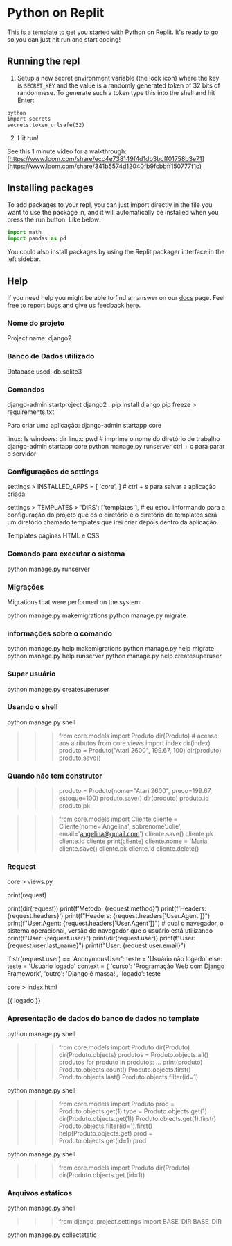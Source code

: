 # Python on Replit

This is a template to get you started with Python on Replit. It's ready to go so you can just hit run and start coding!

## Running the repl

1. Setup a new secret environment variable (the lock icon) where the key is `SECRET_KEY` and the value is
   a randomly generated token of 32 bits of randomnese. To generate such a token type this into the shell and hit Enter:
```
python
import secrets
secrets.token_urlsafe(32)
```
2. Hit run!

See this 1 minute video for a walkthrough: [https://www.loom.com/share/ecc4e738149f4d1db3bcff01758b3e71](https://www.loom.com/share/341b5574d12040fb9fcbbff150777f1c)

## Installing packages

To add packages to your repl, you can just import directly in the file you want to use the package in, and it will automatically be installed when you press the run button. Like below:
```python
import math
import pandas as pd
```

You could also install packages by using the Replit packager interface in the left sidebar.

## Help

If you need help you might be able to find an answer on our [docs](https://docs.replit.com) page. Feel free to report bugs and give us feedback [here](https://replit.com/support).

### Nome do projeto 

Project name: django2

### Banco de Dados utilizado 

Database used: db.sqlite3

### Comandos

django-admin startproject django2 .
pip install django
pip freeze > requirements.txt

Para criar uma aplicação: django-admin startapp core

linux: ls 
windows: dir
linux: pwd # imprime o nome do diretório de trabalho
django-admin startapp core
python manage.py runserver
ctrl + c para parar o servidor

### Configurações de settings

settings > INSTALLED_APPS = [  'core', ] # ctrl + s para salvar a aplicação criada

settings > TEMPLATES > 'DIRS': ['templates'], # eu estou informando para a configuração do projeto que os o diretório e o diretório de templates será um diretório chamado templates que irei criar depois dentro da aplicação.

Templates páginas HTML e CSS  

### Comando para executar o sistema

python manage.py runserver

### Migrações 

Migrations that were performed on the system:

python manage.py makemigrations
python manage.py migrate

### informações sobre o comando

python manage.py help makemigrations 
python manage.py help migrate
python manage.py help runserver
python manage.py help createsuperuser

### Super usuário
python manage.py createsuperuser

### Usando o shell

python manage.py shell
>>> from core.models import Produto
>>> dir(Produto) # acesso aos atributos
>>> from core.views import index
>>> dir(index)
>>> produto = Produto("Atari 2600", 199.67, 100)
>>> dir(produto)
>>> produto.save()
>>> 
### Quando não tem construtor

>>> produto = Produto(nome="Atari 2600", preco=199.67, estoque=100)
>>> produto.save()
>>> dir(produto)
>>> produto.id
>>> produto.pk

>>> from core.models import Cliente
>>> cliente = Cliente(nome='Angelina', sobrenome'Jolie', email='angelina@gmail.com')
>>> cliente.save()
>>> cliente.pk
>>> cliente.id
>>> cliente
>>> print(cliente)
>>> cliente.nome = 'Maria'
>>> cliente.save()
>>> cliente.pk
>>> cliente.id
>>> cliente.delete()

### Request

core > views.py

print(request)

print(dir(request))
print(f'Metodo: {request.method}')
print(f'Headers: {request.headers}')
print(f"Headers: {request.headers['User.Agent']}")
print(f"User.Agent: {request.headers['User.Agent']}") # qual o navegador, o sistema operacional, versão do navegador que o usuário está utilizando
print(f"User: {request.user}")
print(dir(request.user))
print(f"User: {request.user.last_name}")
print(f"User: {request.user.email}")

if str(request.user) == 'AnonymousUser':
    teste = 'Usuário não logado'
else:
    teste = 'Usuário logado'
    context = {
        'curso': 'Programação Web com Django Framework',
        'outro': 'Django é massa!',
        'logado': teste

core > index.html
<body>
	<span>{{ logado }}</span>
</body>

### Apresentação de dados do banco de dados no template

python manage.py shell
>>> from core.models import Produto
>>> dir(Produto)
>>> dir(Produto.objects)
>>> produtos = Produto.objects.all()
>>> produtos
>>> for produto in produtos:
...   print(produto)
>>> Produto.objects.count()
>>> Produto.objects.first()
>>> Produto.objects.last()
>>> Produto.objects.filter(id=1)

python manage.py shell
>>> from core.models import Produto
>>> prod = Produto.objects.get(1)
>>> type = Produto.objects.get(1)
>>> dir(Produto.objects.get(1))
>>> Produto.objects.get(1).first()
>>> Produto.objects.filter(id=1).first()
>>> help(Produto.objects.get)
>>> prod = Produto.objects.get(id=1)
>>> prod

python manage.py shell
>>> from core.models import Produto
>>> dir(Produto)
>>> dir(Produto.objects.get.(id=1))
>>>
### Arquivos estáticos

python manage.py shell

>>> from django_project.settings import BASE_DIR
>>> BASE_DIR

python manage.py collectstatic